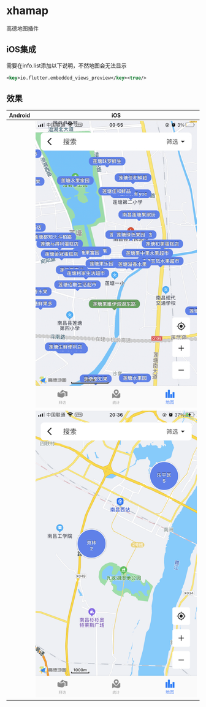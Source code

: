 # xhamap
高德地图插件

## iOS集成
需要在info.list添加以下说明，不然地图会无法显示
```xml
<key>io.flutter.embedded_views_preview</key><true/>
```
## 效果

| Android | iOS |
| --- | --- |
|     | ![Demo 1][1] |
|     | ![demo 2][2] |

[1]:https://github.com/xionghaoo/assets/blob/master/map_ios_1.jpeg?raw=true
[2]:https://github.com/xionghaoo/assets/blob/master/map_ios_2.PNG?raw=true